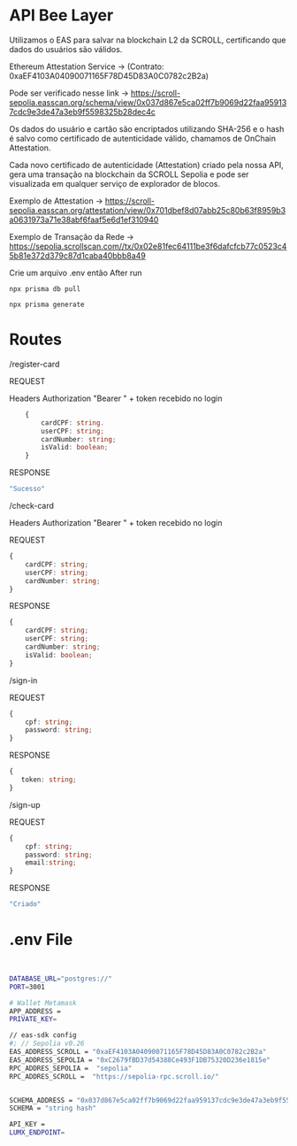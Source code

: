 # API Bee Layer


Utilizamos o EAS para salvar na blockchain L2 da SCROLL,
certificando que dados do usuários são válidos.

Ethereum Attestation Service -> (Contrato: 0xaEF4103A04090071165F78D45D83A0C0782c2B2a)

Pode ser verificado nesse link -> https://scroll-sepolia.easscan.org/schema/view/0x037d867e5ca02ff7b9069d22faa959137cdc9e3de47a3eb9f5598325b28dec4c

Os dados do usuário e cartão são encriptados utilizando SHA-256
e o hash é salvo como certificado de autenticidade válido, chamamos de OnChain Attestation.

Cada novo certificado de autenticidade (Attestation) criado pela nossa API,
gera uma transação na blockchain da SCROLL Sepolia e pode ser visualizada
em qualquer serviço de explorador de blocos.

Exemplo de Attestation -> https://scroll-sepolia.easscan.org/attestation/view/0x701dbef8d07abb25c80b63f8959b3a0631973a71e38abf6faaf5e6d1ef310940

Exemplo de Transação da Rede -> https://sepolia.scrollscan.com//tx/0x02e81fec64111be3f6dafcfcb77c0523c45b81e372d379c87d1caba40bbb8a49

Crie um arquivo .env então 
After run
```
npx prisma db pull
```
```
npx prisma generate
```

 # Routes

/register-card 

REQUEST 

Headers Authorization "Bearer " + token recebido no login
```typescript
    {
        cardCPF: string.
        userCPF: string;
        cardNumber: string;
        isValid: boolean;
    }
```

RESPONSE


```typescript
"Sucesso"
```

/check-card
 
Headers Authorization "Bearer " + token recebido no login

REQUEST
```typescript
{
    cardCPF: string;
    userCPF: string;
    cardNumber: string;
}
```
    

RESPONSE
```typescript
{
    cardCPF: string;
    userCPF: string;
    cardNumber: string;
    isValid: boolean;
}
```

/sign-in 

REQUEST
```typescript
{
    cpf: string;
    password: string;
}
```


RESPONSE

```typescript
{
   token: string;
}
```
/sign-up

REQUEST


```typescript
{
    cpf: string;
    password: string;
    email:string;
}
```
RESPONSE

```typescript
"Criado"
```

# .env File

```bash


DATABASE_URL="postgres://"
PORT=3001

# Wallet Metamask
APP_ADDRESS =
PRIVATE_KEY=

// eas-sdk config
#; // Sepolia v0.26
EAS_ADDRESS_SCROLL = "0xaEF4103A04090071165F78D45D83A0C0782c2B2a"
EAS_ADDRESS_SEPOLIA = "0xC2679fBD37d54388Ce493F1DB75320D236e1815e"
RPC_ADDRES_SEPOLIA =  "sepolia"
RPC_ADDRES_SCROLL =  "https://sepolia-rpc.scroll.io/"


SCHEMA_ADDRESS = "0x037d867e5ca02ff7b9069d22faa959137cdc9e3de47a3eb9f5598325b28dec4c"
SCHEMA = "string hash"

API_KEY = 
LUMX_ENDPOINT=
```
